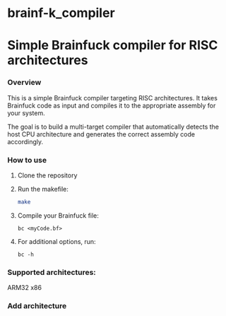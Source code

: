 # brainf-k_compiler
Simple Brainfuck compiler for RISC architectures
==============================================

### Overview
This is a simple Brainfuck compiler targeting RISC architectures. It takes Brainfuck code as input and compiles it to the appropriate assembly for your system.

The goal is to build a multi-target compiler that automatically detects the host CPU architecture and generates the correct assembly code accordingly.

### How to use
1. Clone the repository

2. Run the makefile:  
    ``` bash
    make 
    ```


3. Compile your Brainfuck file:     
    ```
    bc <myCode.bf> 
    ```

4. For additional options, run: 
    ```
    bc -h
    ```
 

### Supported architectures:

 ARM32
 x86
 

### Add architecture

